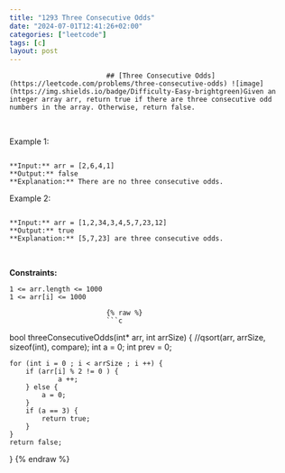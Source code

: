```yaml
---
title: "1293 Three Consecutive Odds"
date: "2024-07-01T12:41:26+02:00"
categories: ["leetcode"]
tags: [c]
layout: post
---
```



                            ## [Three Consecutive Odds](https://leetcode.com/problems/three-consecutive-odds) ![image](https://img.shields.io/badge/Difficulty-Easy-brightgreen)Given an integer array arr, return true if there are three consecutive odd numbers in the array. Otherwise, return false.

 

Example 1:

```

**Input:** arr = [2,6,4,1]
**Output:** false
**Explanation:** There are no three consecutive odds.

```

Example 2:

```

**Input:** arr = [1,2,34,3,4,5,7,23,12]
**Output:** true
**Explanation:** [5,7,23] are three consecutive odds.

```

 

**Constraints:**

	1 <= arr.length <= 1000
	1 <= arr[i] <= 1000

                            {% raw %}
                            ```c
                            
bool threeConsecutiveOdds(int* arr, int arrSize) {
    //qsort(arr, arrSize, sizeof(int), compare);
    int a = 0;
    int prev = 0;
   
    for (int i = 0 ; i < arrSize ; i ++) {
        if (arr[i] % 2 != 0 ) {
                a ++;
        } else {
            a = 0;
        }
        if (a == 3) {
            return true;
        }
    }
    return false;
}
                            {% endraw %}
                            